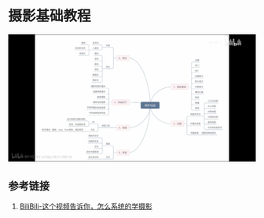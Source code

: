 # 摄影基础教程


![](resources/images/b9ca537ee37a8f108fb28b069630ee4.jpg)


## 参考链接

1. [BiliBili-这个视频告诉你，怎么系统的学摄影](https://www.bilibili.com/video/BV1QT411n7Qq)